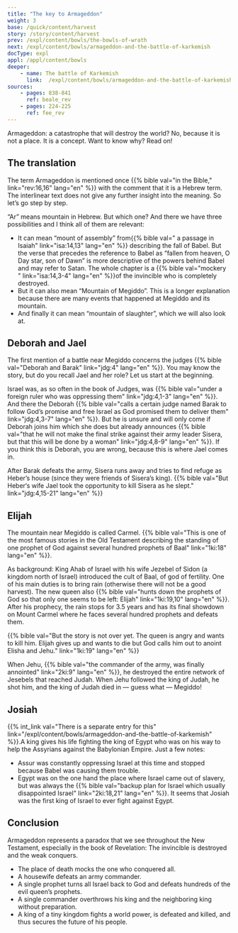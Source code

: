 ```yaml
---
title: "The key to Armageddon"
weight: 3
base: /quick/content/harvest
story: /story/content/harvest
prev: /expl/content/bowls/the-bowls-of-wrath
next: /expl/content/bowls/armageddon-and-the-battle-of-karkemish
docType: expl
appl: /appl/content/bowls
deeper:
    - name: The battle of Karkemish
      link:  /expl/content/bowls/armageddon-and-the-battle-of-karkemish
sources: 
    - pages: 838-841
      ref: beale_rev
    - pages: 224-225
      ref: fee_rev
---
```


Armageddon: a catastrophe that will destroy the world? No, because it is not a place. It is a concept. Want to know why? Read on!

## The translation

<a name="02ee"></a>
The term Armageddon is mentioned once {{% bible val="in the Bible," link="rev:16,16" lang="en" %}} with the comment that it is a Hebrew term. The interlinear text does not give any further insight into the meaning. So let’s go step by step.

“Ar” means mountain in Hebrew. But which one? And there we have three possibilities and I think all of them are relevant:

- It can mean “mount of assembly” from{{% bible val=" a passage in Isaiah" link="isa:14,13" lang="en" %}} describing the fall of Babel. But the verse that precedes the reference to Babel as “fallen from heaven, O Day star, son of Dawn” is more descriptive of the powers behind Babel and may refer to Satan. The whole chapter is a {{% bible val="mockery " link="isa:14,3-4" lang="en" %}}of the invincible who is completely destroyed.
- But it can also mean “Mountain of Megiddo”. This is a longer explanation because there are many events that happened at Megiddo and its mountain.
- And finally it can mean “mountain of slaughter”, which we will also look at.

## Deborah and Jael

<a name="4d88"></a>
The first mention of a battle near Megiddo concerns the judges {{% bible val="Deborah and Barak" link="jdg:4" lang="en" %}}. You may know the story, but do you recall Jael and her role? Let us start at the beginning.

Israel was, as so often in the book of Judges, was {{% bible val="under a foreign ruler who was oppressing them" link="jdg:4,1-3" lang="en" %}}. And there the Deborah {{% bible val="calls a certain judge named Barak to follow God’s promise and free Israel as God promised them to deliver them" link="jdg:4,3-7" lang="en" %}}. But he is unsure and will only come if Deborah joins him which she does but already announces {{% bible val="that he will not make the final strike against their army leader Sisera, but that this will be done by a woman" link="jdg:4,8-9" lang="en" %}}. If you think this is Deborah, you are wrong, because this is where Jael comes in.

After Barak defeats the army, Sisera runs away and tries to find refuge as Heber’s house (since they were friends of Sisera’s king). {{% bible val="But Heber‘s wife Jael took the opportunity to kill Sisera as he slept." link="jdg:4,15-21" lang="en" %}}

## Elijah

<a name="d43b"></a>
The mountain near Megiddo is called Carmel. {{% bible val="This is one of the most famous stories in the Old Testament describing the standing of one prophet of God against several hundred prophets of Baal" link="1ki:18" lang="en" %}}.

As background: King Ahab of Israel with his wife Jezebel of Sidon (a kingdom north of Israel) introduced the cult of Baal, of god of fertility. One of his main duties is to bring rain (otherwise there will not be a good harvest). The new queen also {{% bible val="hunts down the prophets of God so that only one seems to be left: Elijah" link="1ki:19,10" lang="en" %}}. After his prophecy, the rain stops for 3.5 years and has its final showdown on Mount Carmel where he faces several hundred prophets and defeats them.

{{% bible val="But the story is not over yet. The queen is angry and wants to kill him. Elijah gives up and wants to die but God calls him out to anoint Elisha and Jehu." link="1ki:19" lang="en" %}}

When Jehu, {{% bible val="the commander of the army, was finally annointed" link="2ki:9" lang="en" %}}, he destroyed the entire network of Jesebels that reached Judah. When Jehu followed the king of Judah, he shot him, and the king of Judah died in — guess what — Megiddo!

## Josiah

<a name="a257"></a>
{{% int_link val="There is a separate entry for this" link="/expl/content/bowls/armageddon-and-the-battle-of-karkemish" %}}.A king gives his life fighting the king of Egypt who was on his way to help the Assyrians against the Babylonian Empire. Just a few notes:

- Assur was constantly oppressing Israel at this time and stopped because Babel was causing them trouble.
- Egypt was on the one hand the place where Israel came out of slavery, but was always the {{% bible val="backup plan for Israel which usually disappointed Israel" link="2ki:18,21" lang="en" %}}. It seems that Josiah was the first king of Israel to ever fight against Egypt.

## Conclusion

<a name="c932"></a>
Armageddon represents a paradox that we see throughout the New Testament, especially in the book of Revelation: The invincible is destroyed and the weak conquers.

- The place of death mocks the one who conquered all.
- A housewife defeats an army commander.
- A single prophet turns all Israel back to God and defeats hundreds of the evil queen’s prophets.
- A single commander overthrows his king and the neighboring king without preparation.
- A king of a tiny kingdom fights a world power, is defeated and killed, and thus secures the future of his people.
